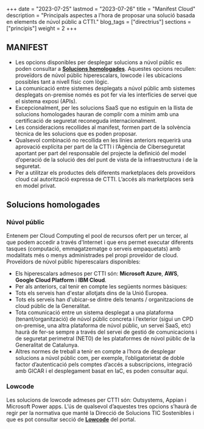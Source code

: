 +++
date        = "2023-07-25"
lastmod     = "2023-07-26"
title       = "Manifest Cloud"
description = "Principals aspectes a l'hora de proposar una solució basada en elements de núvol públic a CTTI."
blog_tags	= ["directrius"]
sections    = ["principis"]
weight = 2
+++


## MANIFEST


* Les opcions disponibles per desplegar solucions a núvol públic es poden consultar a [**Solucions homologades**](#cloud-reqs). Aquestes opcions recullen: proveïdors de núvol públic hiperescalars, lowcode i les ubicacions possibles tant a nivell físic com lògic.
* La comunicació entre sistemes desplegats a núvol públic amb sistemes desplegats on-premise només es pot fer via les interfícies de servei que el sistema exposi (APIs). 
* Excepcionalment, per les solucions SaaS que no estiguin en la llista de solucions homologades hauran de complir com a mínim amb una certificació de seguretat reconeguda internacionalment. 
* Les consideracions recollides al manifest, formen part de la solvència tècnica  de les solucions que es poden proposar.
* Qualsevol combinació no recollida en les línies anteriors requerirà una aprovació explícita per part de la CTTI i l’Agència de Ciberseguretat aportant per part del responsable del projecte la definició del model d’operació de la solució des del punt de vista de la infraestructura i de la seguretat.
* Per a utilitzar els productes dels diferents marketplaces dels proveïdors cloud cal autorització expressa de CTTI. L’accés als marketplaces serà en model privat.


## Solucions homologades
<a name="cloud-reqs"></a>
### Núvol públic

Entenem per Cloud Computing el pool de recursos ofert per un tercer, al que podem accedir a través d'Internet i que ens permet executar diferents tasques (computació, emmagatzematge o serveis empaquetats) amb modalitats més o menys administrades pel propi proveïdor de cloud.
Proveïdors de núvol públic hiperescalars disponibles:

* Els hiperescalars admesos per CTTI són: **Microsoft Azure**, **AWS**, **Google Cloud Platform** i **IBM Cloud**.
* Per als anteriors, cal tenir en compte les següents normes bàsiques: 
* Tots els serveis han d'estar allotjats dins de la Unió Europea.
* Tots els serveis han d'ubicar-se dintre dels tenants / organitzacions de cloud públic de la Generalitat. 
* Tota comunicació entre un sistema desplegat a una plataforma (tenant/organització) de núvol públic concreta i l’exterior (sigui un CPD on-premise, una altra plataforma de núvol públic, un servei SaaS, etc) haurà de fer-se sempre a través del servei de gestió de comunicacions i de seguretat perimetral (NET0) de les plataformes de núvol públic de la Generalitat de Catalunya.
* Altres normes de treball a tenir en compte a l’hora de desplegar solucions a núvol públic com, per exemple, l’obligatorietat de doble factor d’autenticació pels comptes d’accés a subscripcions, integració amb GICAR i el desplegament basat en IaC, es poden consultar aquí.


### Lowcode
Les solucions de lowcode admeses per CTTI són: Outsystems, Appian i Microsoft Power apps.
L’ús de qualsevol d’aquestes tres opcions s’haurà de regir per la normativa que manté la Direcció de Solucions TIC Sostenibles i que es pot consultar secció de [**Lowcode**](/plataformes/lowcode/) del portal.
